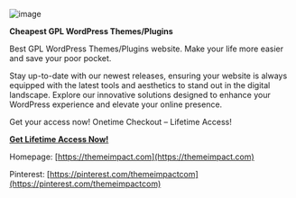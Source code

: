 ![image](https://themeimpact.com/wp-content/uploads/2023/10/Concept-1-Normal-1-e1723054911343.png)


**Cheapest GPL WordPress Themes/Plugins**


Best GPL WordPress Themes/Plugins website. Make your life more easier and save your poor pocket.


Stay up-to-date with our newest releases, ensuring your website is always equipped with the latest tools and aesthetics to stand out in the digital landscape. Explore our innovative solutions designed to enhance your WordPress experience and elevate your online presence.


Get your access now! Onetime Checkout – Lifetime Access!

[**Get Lifetime Access Now!**](https://themeimpact.com/product/premium-membership-lifetime/)

Homepage: [https://themeimpact.com](https://themeimpact.com)

Pinterest: [https://pinterest.com/themeimpactcom](https://pinterest.com/themeimpactcom)
